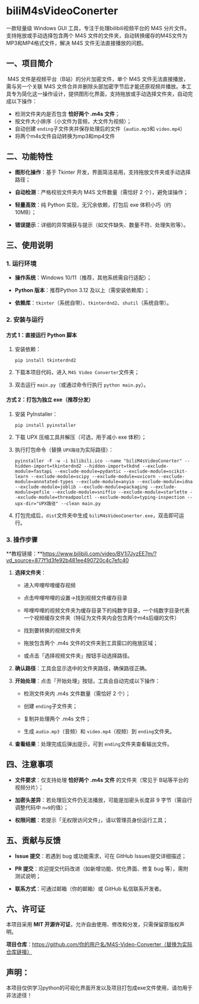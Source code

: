 # biliM4sVideoConerter
一款轻量级 Windows GUI 工具，专注于处理bilibili视频平台的 M4S 分片文件。支持拖放或手动选择包含两个 M4S 文件的文件夹，自动转换缓存的M4S文件为MP3和MP4格式文件，解决 M4S 文件无法直接播放的问题。

##   **一、项目简介**
​
M4S 文件是视频平台（B站）的分片加密文件，单个 M4S 文件无法直接播放，需与另一个关联 M4S 文件合并并删除头部加密字节后才能还原视频并播放。本工具专为简化这一操作设计，提供图形化界面，支持拖放或手动选择文件夹，自动完成以下操作：

- 检测文件夹内是否包含 ​**恰好两个 .m4s 文件**；
- 按文件大小排序（小文件为音频，大文件为视频）；
- 自动创建 `ending`子文件夹并保存处理后的文件（`audio.mp3`和 `video.mp4`）
- 将两个m4s文件自动转换为mp3和mp4文件
    

## ​**二、功能特性**​

- ​**图形化操作**​：基于 Tkinter 开发，界面简洁易用，支持拖放文件夹或手动选择路径；
    
- ​**自动检测**​：严格校验文件夹内 M4S 文件数量（需恰好 2 个），避免误操作；
    
- ​**轻量高效**​：纯 Python 实现，无冗余依赖，打包后 exe 体积小巧（约 10MB）；
    
- ​**错误提示**​：详细的异常捕获与提示（如文件缺失、数量不符、处理失败等）。
    

## ​**三、使用说明**​

### ​**1. 运行环境**​

- ​**操作系统**​：Windows 10/11（推荐，其他系统需自行适配）；
    
- ​**Python 版本**​：推荐Python 3.12 及以上（需安装依赖库）；
    
- ​**依赖库**​：`tkinter`（系统自带）、`tkinterdnd2`、`shutil`（系统自带）。
    

### ​**2. 安装与运行**​

#### ​**方式 1：直接运行 Python 脚本**​

1. 安装依赖：
    
    ```
    pip install tkinterdnd2
    ```
    
2. 下载本项目代码，进入 `M4S Video Converter`文件夹；
    
3. 双击运行 `main.py`（或通过命令行执行 `python main.py`）。

#### ​**方式 2：打包为独立 exe（推荐分发）​**​

1. 安装 PyInstaller：
    
    ```
    pip install pyinstaller
    ```
    
2. 下载 UPX 压缩工具并解压（可选，用于减小 exe 体积）；
    
3. 执行打包命令（替换 `UPX路径`为实际路径）：
    
    ```
    pyinstaller -F -w -i bilibili.ico --name "biliM4sVideoConerter" --hidden-import=tkinterdnd2 --hidden-import=tkdnd --exclude-module=fastapi --exclude-module=pydantic --exclude-module=scikit-learn --exclude-module=scipy --exclude-module=uvicorn --exclude-module=annotated-types --exclude-module=anyio --exclude-module=idna --exclude-module=joblib --exclude-module=packaging --exclude-module=pefile --exclude-module=sniffio --exclude-module=starlette --exclude-module=threadpoolctl --exclude-module=typing-inspection --upx-dir="UPX路径" --clean main.py
    ```
    
4. 打包完成后，`dist`文件夹中生成 `biliM4sVideoConerter.exe`，双击即可运行。
    

### ​**3. 操作步骤**
**教程链接：**https://www.bilibili.com/video/BV1i7JyzEE7m/?vd_source=877f1d3fe92b481ee490720c4c7efc40​

1. ​**选择文件夹**​：
    - 进入哔哩哔哩缓存视频
    
    - 点击哔哩哔哩的设置->找到视频文件缓存目录

    - 哔哩哔哩的视频文件夹为缓存目录下的纯数字目录，一个纯数字目录代表一个视频缓存文件夹（特征为文件夹内会包含两个m4s后缀的文件）

    - 找到要转换的视频文件夹
    
    - 拖放包含两个 .m4s 文件的文件夹到工具窗口的拖放区域；
        
    - 或点击「选择视频文件夹」按钮手动选择路径。
        
    
2. ​**确认路径**​：工具会显示选中的文件夹路径，确保路径正确。
    
3. ​**开始处理**​：点击「开始处理」按钮，工具会自动完成以下操作：
    
    - 检测文件夹内 .m4s 文件数量（需恰好 2 个）；
        
    - 创建 `ending`子文件夹；
        
    - 复制并处理两个 .m4s 文件；
        
    - 生成 `audio.mp3`（音频）和 `video.mp4`（视频）到 `ending`文件夹。
        
    
4. ​**查看结果**​：处理完成后弹出提示，可到 `ending`文件夹查看输出文件。
    

## ​**四、注意事项**​

- ​**文件要求**​：仅支持处理 ​**恰好两个 .m4s 文件**​ 的文件夹（常见于 B站等平台的视频分片）；
    
- ​**加密头差异**​：若处理后文件仍无法播放，可能是加密头长度非 9 字节（需自行调整代码中 `n=9`的值）；
    
- ​**权限问题**​：若提示「无权限访问文件」，请以管理员身份运行工具；
    

## ​**五、贡献与反馈**​

- ​**Issue 提交**​：若遇到 bug 或功能需求，可在 GitHub Issues提交详细描述；
    
- ​**PR 提交**​：欢迎提交代码改进（如新增功能、优化界面、修复 bug 等），需附测试说明；
    
- ​**联系方式**​：可通过邮箱（你的邮箱）或 GitHub 私信联系开发者。
    

## ​**六、许可证**​

本项目采用 ​**MIT 开源许可证**，允许自由使用、修改和分发，只需保留原版权声明。

​**项目仓库**​：https://github.com/你的用户名/M4S-Video-Converter（替换为实际仓库链接）


## 声明：
本项目仅供学习python的可视化界面开发以及项目打包成exe文件使用，请勿用于非法途径！
